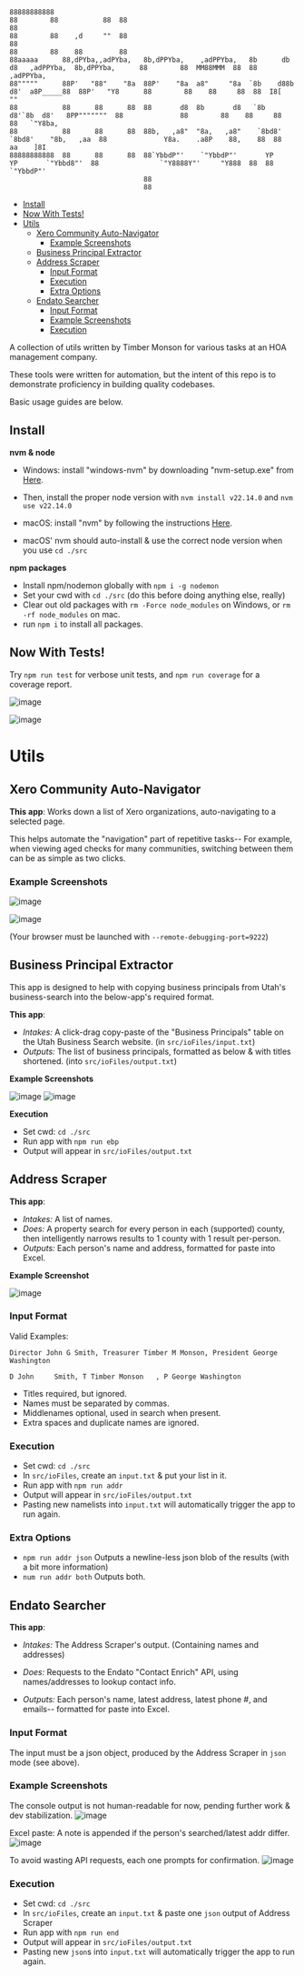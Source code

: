 <!-- prettier-ignore-start -->
````                                                                                                                                                 
88888888888                                                                                                88        88           88  88             
88                                                                                                         88        88    ,d     ""  88             
88                                                                                                         88        88    88         88             
88aaaaa      88,dPYba,,adPYba,   8b,dPPYba,    ,adPPYba,   8b      db      d8   ,adPPYba,  8b,dPPYba,      88        88  MM88MMM  88  88  ,adPPYba,  
88"""""      88P'   "88"    "8a  88P'    "8a  a8"     "8a  `8b    d88b    d8'  a8P_____88  88P'   "Y8      88        88    88     88  88  I8[    ""  
88           88      88      88  88       d8  8b       d8   `8b  d8'`8b  d8'   8PP"""""""  88              88        88    88     88  88   `"Y8ba,   
88           88      88      88  88b,   ,a8"  "8a,   ,a8"    `8bd8'  `8bd8'    "8b,   ,aa  88              Y8a.    .a8P    88,    88  88  aa    ]8I  
88888888888  88      88      88  88`YbbdP"'    `"YbbdP"'       YP      YP       `"Ybbd8"'  88               `"Y8888Y"'     "Y888  88  88  `"YbbdP"'  
                                 88                                                                                                                  
                                 88                                                                                                                  
````                                                                                              
<!-- prettier-ignore-end -->

<!-- START doctoc generated TOC please keep comment here to allow auto update -->
<!-- DON'T EDIT THIS SECTION, INSTEAD RE-RUN doctoc TO UPDATE -->

- [Install](#install)
- [Now With Tests!](#now-with-tests)
- [Utils](#utils)
  - [Xero Community Auto-Navigator](#xero-community-auto-navigator)
    - [Example Screenshots](#example-screenshots)
  - [Business Principal Extractor](#business-principal-extractor)
  - [Address Scraper](#address-scraper)
    - [Input Format](#input-format)
    - [Execution](#execution)
    - [Extra Options](#extra-options)
  - [Endato Searcher](#endato-searcher)
    - [Input Format](#input-format-1)
    - [Example Screenshots](#example-screenshots-1)
    - [Execution](#execution-1)

<!-- END doctoc generated TOC please keep comment here to allow auto update -->

A collection of utils written by Timber Monson for various tasks at an HOA management company.

These tools were written for automation, but the intent of this repo is to demonstrate proficiency in building quality codebases.

Basic usage guides are below.

## Install

**nvm & node**

- Windows: install "windows-nvm" by downloading "nvm-setup.exe" from [Here](https://github.com/coreybutler/nvm-windows/releases).
- Then, install the proper node version with `nvm install v22.14.0` and `nvm use v22.14.0`

- macOS: install "nvm" by following the instructions [Here](https://github.com/nvm-sh/nvm?tab=readme-ov-file#installing-and-updating).
- macOS' nvm should auto-install & use the correct node version when you use `cd ./src`

**npm packages**

- Install npm/nodemon globally with `npm i -g nodemon`
- Set your cwd with `cd ./src` (do this before doing anything else, really)
- Clear out old packages with `rm -Force node_modules` on Windows, or `rm -rf node_modules` on mac.
- run `npm i` to install all packages.

## Now With Tests!

Try `npm run test` for verbose unit tests, and `npm run coverage` for a coverage report.

![image](https://github.com/user-attachments/assets/f3bad18c-71c9-4107-87f0-3843a42ac2b8)

![image](https://github.com/user-attachments/assets/1161a25d-3bad-4039-9b20-2700314724e2)

# Utils

## Xero Community Auto-Navigator

**This app**:
Works down a list of Xero organizations, auto-navigating to a selected page.

This helps automate the "navigation" part of repetitive tasks-- For example, when viewing aged checks for many communities, switching between them can be as simple as two clicks.

### Example Screenshots

![image](https://github.com/user-attachments/assets/3d3bb442-4fde-4980-8155-e4dd6c232895)

![image](https://github.com/user-attachments/assets/0b6d5344-7423-4cee-a5f5-7c4470dd1f3c)

(Your browser must be launched with `--remote-debugging-port=9222`)

## Business Principal Extractor

This app is designed to help with copying business principals from Utah's business-search into the below-app's required format.

**This app**:

- _Intakes:_ A click-drag copy-paste of the "Business Principals" table on the Utah Business Search website. (in `src/ioFiles/input.txt`)
- _Outputs:_ The list of business principals, formatted as below & with titles shortened. (into `src/ioFiles/output.txt`)

**Example Screenshots**

![image](https://github.com/user-attachments/assets/5be0f8c1-d24e-4250-a471-e93de877215c)
![image](https://github.com/user-attachments/assets/b57b57bb-3e9b-4bcd-9f14-0fba94ce968b)

**Execution**

- Set cwd: `cd ./src`
- Run app with `npm run ebp`
- Output will appear in `src/ioFiles/output.txt`

## Address Scraper

**This app**:

- _Intakes:_ A list of names.
- _Does:_ A property search for every person in each (supported) county, then intelligently narrows results to 1 county with 1 result per-person.
- _Outputs:_ Each person's name and address, formatted for paste into Excel.

**Example Screenshot**

![image](https://github.com/user-attachments/assets/9b96cd3c-7747-40da-9523-0a4993c91c96)

### Input Format

Valid Examples:

`Director John G Smith, Treasurer Timber M Monson, President George Washington`

`D John     Smith, T Timber Monson   , P George Washington `

- Titles required, but ignored.
- Names must be separated by commas.
- Middlenames optional, used in search when present.
- Extra spaces and duplicate names are ignored.

### Execution

- Set cwd: `cd ./src`
- In `src/ioFiles`, create an `input.txt` & put your list in it.
- Run app with `npm run addr`
- Output will appear in `src/ioFiles/output.txt`
- Pasting new namelists into `input.txt` will automatically trigger the app to run again.

### Extra Options

- `npm run addr json` Outputs a newline-less json blob of the results (with a bit more information)
- `num run addr both` Outputs both.

## Endato Searcher

**This app**:

- _Intakes:_ The Address Scraper's output. (Containing names and addresses)

- _Does:_ Requests to the Endato "Contact Enrich" API, using names/addresses to lookup contact info.

- _Outputs:_ Each person's name, latest address, latest phone #, and emails-- formatted for paste into Excel.

### Input Format

The input must be a json object, produced by the Address Scraper in `json` mode (see above).

### Example Screenshots

The console output is not human-readable for now, pending further work & dev stabilization.
![image](https://github.com/user-attachments/assets/0de5484b-27d1-41ab-89fc-1f7a65d6d6c8)

Excel paste:
A note is appended if the person's searched/latest addr differ.
![image](https://github.com/user-attachments/assets/4a71a58d-2356-44b4-b5fc-569f11f073e6)

To avoid wasting API requests, each one prompts for confirmation.
![image](https://github.com/user-attachments/assets/90271c04-212b-4554-b901-4753499a17a2)

### Execution

- Set cwd: `cd ./src`
- In `src/ioFiles`, create an `input.txt` & paste one `json` output of Address Scraper
- Run app with `npm run end`
- Output will appear in `src/ioFiles/output.txt`
- Pasting new `json`s into `input.txt` will automatically trigger the app to run again.
